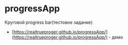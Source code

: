 # progressApp
Круговой progress bar(тестовое задание)


* [https://realtrueproger.github.io/progressApp/](https://realtrueproger.github.io/progressApp/) - демо
